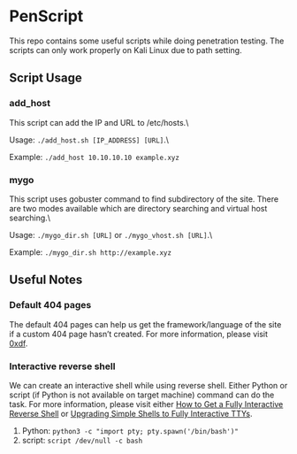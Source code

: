 # PenScript

This repo contains some useful scripts while doing penetration testing. The scripts can only work properly on Kali Linux due to path setting.

  

## Script Usage

### add_host

This script can add the IP and URL to /etc/hosts.\

Usage: `./add_host.sh [IP_ADDRESS] [URL]`.\

Example: `./add_host 10.10.10.10 example.xyz`

  

### mygo

This script uses gobuster command to find subdirectory of the site. There are two modes available which are directory searching and virtual host searching.\

Usage: `./mygo_dir.sh [URL]` or `./mygo_vhost.sh [URL]`.\

Example: `./mygo_dir.sh http://example.xyz`

  

## Useful Notes

### Default 404 pages

The default 404 pages can help us get the framework/language of the site if a custom 404 page hasn’t created. For more information, please visit [0xdf](https://0xdf.gitlab.io/cheatsheets/404#express).

### Interactive reverse shell
We can create an interactive shell while using reverse shell. Either Python or script (if Python is not available on target machine) command can do the task. For more information, please visit either [How to Get a Fully Interactive Reverse Shell](https://fahmifj.medium.com/get-a-fully-interactive-reverse-shell-b7e8d6f5b1c1) or [Upgrading Simple Shells to Fully Interactive TTYs](https://blog.ropnop.com/upgrading-simple-shells-to-fully-interactive-ttys/).
1. Python: `python3 -c "import pty; pty.spawn('/bin/bash')"`
2. script: `script /dev/null -c bash`